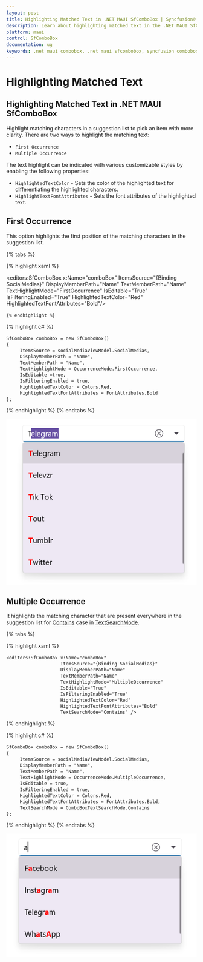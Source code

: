 ```yaml
---
layout: post
title: Highlighting Matched Text in .NET MAUI SfComboBox | Syncfusion®
description: Learn about highlighting matched text in the .NET MAUI SfComboBox (SfComboBox) control and more details.
platform: maui
control: SfComboBox
documentation: ug
keywords: .net maui combobox, .net maui sfcombobox, syncfusion combobox, combobox maui, .net maui dropdown list, .net maui select menu.
---
```


# Highlighting Matched Text

## Highlighting Matched Text in .NET MAUI SfComboBox

Highlight matching characters in a suggestion list to pick an item with more clarity. There are two ways to highlight the matching text:

- `First Occurrence`
- `Multiple Occurrence`

The text highlight can be indicated with various customizable styles by enabling the following properties:

- `HighlightedTextColor` - Sets the color of the highlighted text for differentiating the highlighted characters.
- `HighlightTextFontAttributes` - Sets the font attributes of the highlighted text.

## First Occurrence
This option highlights the first position of the matching characters in the suggestion list.

{% tabs %}

{% highlight xaml %}

<editors:SfComboBox x:Name="comboBox"
                    ItemsSource="{Binding SocialMedias}"
                    DisplayMemberPath="Name"
                    TextMemberPath="Name"
                    TextHighlightMode="FirstOccurrence"
                    IsEditable="True"
                    IsFilteringEnabled="True"
                    HighlightedTextColor="Red"
                    HighlightedTextFontAttributes="Bold"/>

    {% endhighlight %}

{% highlight c# %}

    SfComboBox comboBox = new SfComboBox() 
    {
         ItemsSource = socialMediaViewModel.SocialMedias,
         DisplayMemberPath = "Name",
         TextMemberPath = "Name",
         TextHighlightMode = OccurrenceMode.FirstOccurrence,
         IsEditable =true,
         IsFilteringEnabled = true,
         HighlightedTextColor = Colors.Red,
         HighlightedTextFontAttributes = FontAttributes.Bold
    };

{% endhighlight %}
{% endtabs %}

![HighlightText Image](images/HighlightingText/firstoccurence1.png)

## Multiple Occurrence

It highlights the matching character that are present everywhere in the suggestion list for [Contains](https://help.syncfusion.com/cr/maui/Syncfusion.Maui.Inputs.ComboBoxTextSearchMode.html#Syncfusion_Maui_Inputs_ComboBoxTextSearchMode_Contains) case in [TextSearchMode](https://help.syncfusion.com/cr/maui/Syncfusion.Maui.Inputs.SfComboBox.html#Syncfusion_Maui_Inputs_SfComboBox_TextSearchMode).

{% tabs %}

{% highlight xaml %}

    <editors:SfComboBox x:Name="comboBox"
                        ItemsSource="{Binding SocialMedias}"
                        DisplayMemberPath="Name"
                        TextMemberPath="Name"
                        TextHighlightMode="MultipleOccurrence"
                        IsEditable="True"
                        IsFilteringEnabled="True"
                        HighlightedTextColor="Red"
                        HighlightedTextFontAttributes="Bold"
                        TextSearchMode="Contains" />

{% endhighlight %}

{% highlight c# %}

    SfComboBox comboBox = new SfComboBox() 
    {
         ItemsSource = socialMediaViewModel.SocialMedias,
         DisplayMemberPath = "Name",
         TextMemberPath = "Name",
         TextHighlightMode = OccurrenceMode.MultipleOccurrence,
         IsEditable = true,
         IsFilteringEnabled = true,
         HighlightedTextColor = Colors.Red,
         HighlightedTextFontAttributes = FontAttributes.Bold,
         TextSearchMode = ComboBoxTextSearchMode.Contains
    };

{% endhighlight %}
{% endtabs %}

![HighlightText Image](images/HighlightingText/multipleoccurence2.png)
